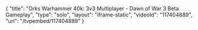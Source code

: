{
    "title": "Orks Warhammer 40k: 3v3 Multiplayer - Dawn of War 3 Beta Gameplay",
    "type": "solo",
    "layout": "iframe-static",
    "videoId": "117404889",
    "url": "\/tvpembed\/117404889"
}